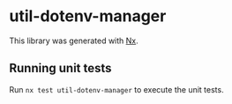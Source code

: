 # util-dotenv-manager

This library was generated with [Nx](https://nx.dev).

## Running unit tests

Run `nx test util-dotenv-manager` to execute the unit tests.
